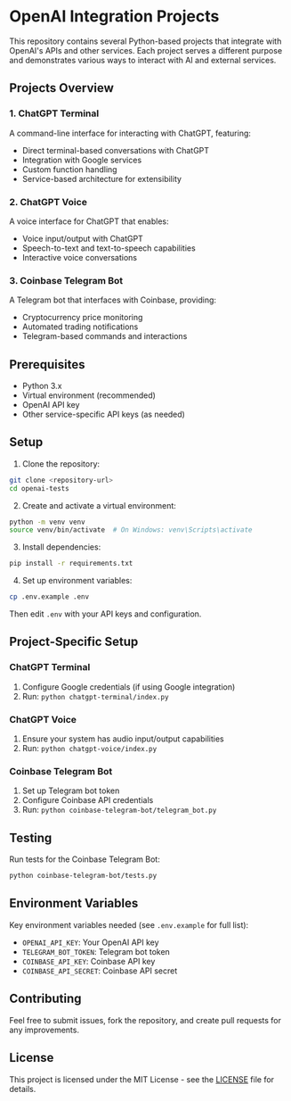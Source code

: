 # OpenAI Integration Projects

This repository contains several Python-based projects that integrate with OpenAI's APIs and other services. Each project serves a different purpose and demonstrates various ways to interact with AI and external services.

## Projects Overview

### 1. ChatGPT Terminal
A command-line interface for interacting with ChatGPT, featuring:
- Direct terminal-based conversations with ChatGPT
- Integration with Google services
- Custom function handling
- Service-based architecture for extensibility

### 2. ChatGPT Voice
A voice interface for ChatGPT that enables:
- Voice input/output with ChatGPT
- Speech-to-text and text-to-speech capabilities
- Interactive voice conversations

### 3. Coinbase Telegram Bot
A Telegram bot that interfaces with Coinbase, providing:
- Cryptocurrency price monitoring
- Automated trading notifications
- Telegram-based commands and interactions

## Prerequisites

- Python 3.x
- Virtual environment (recommended)
- OpenAI API key
- Other service-specific API keys (as needed)

## Setup

1. Clone the repository:
```bash
git clone <repository-url>
cd openai-tests
```

2. Create and activate a virtual environment:
```bash
python -m venv venv
source venv/bin/activate  # On Windows: venv\Scripts\activate
```

3. Install dependencies:
```bash
pip install -r requirements.txt
```

4. Set up environment variables:
```bash
cp .env.example .env
```
Then edit `.env` with your API keys and configuration.

## Project-Specific Setup

### ChatGPT Terminal
1. Configure Google credentials (if using Google integration)
2. Run: `python chatgpt-terminal/index.py`

### ChatGPT Voice
1. Ensure your system has audio input/output capabilities
2. Run: `python chatgpt-voice/index.py`

### Coinbase Telegram Bot
1. Set up Telegram bot token
2. Configure Coinbase API credentials
3. Run: `python coinbase-telegram-bot/telegram_bot.py`

## Testing

Run tests for the Coinbase Telegram Bot:
```bash
python coinbase-telegram-bot/tests.py
```

## Environment Variables

Key environment variables needed (see `.env.example` for full list):
- `OPENAI_API_KEY`: Your OpenAI API key
- `TELEGRAM_BOT_TOKEN`: Telegram bot token
- `COINBASE_API_KEY`: Coinbase API key
- `COINBASE_API_SECRET`: Coinbase API secret

## Contributing

Feel free to submit issues, fork the repository, and create pull requests for any improvements.

## License

This project is licensed under the MIT License - see the [LICENSE](LICENSE) file for details. 